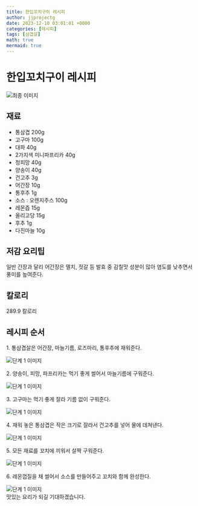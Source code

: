 ```yaml
---
title: 한입꼬치구이 레시피
author: jjprojectg
date: 2023-12-10 03:01:01 +0000
categories: [레시피]
tags: [삼겹살]
math: true
mermaid: true
---
```

<meta name="og:type" content="website"/>
<meta charset="UTF-8"/>
<div class="header">
  <h1>한입꼬치구이 레시피</h1>
</div>

<div class="container my-4">
  <div class="row">
    <div class="col-12 col-md-6">
      <div class="recipe-image">
        <img src="http://www.foodsafetykorea.go.kr/uploadimg/cook/10_00317_2.png" class="step-image" alt="최종 이미지"/>
      </div>
    </div>
    <div class="col-12 col-md-6">
      <div class="ingredients">
        <h2>재료</h2>
        <ul class="card">
          <li> 통삼겹 200g </li>
          <li>  고구마 100g </li>
          <li> 대파 40g </li>
          <li>  2가지색 미니파프리카 40g </li>
          <li>  청피망 40g </li>
          <li>  양송이 40g </li>
          <li>  건고추 3g </li>
          <li> 어간장 10g </li>
          <li>  통후추 1g </li>
          <li> 소스 : 오렌지주스 100g </li>
          <li>  레몬즙 15g </li>
          <li>  올리고당 15g </li>
          <li>  후추 1g </li>
          <li>  다진마늘 10g </li>
</ul>
      </div>
    </div>
    <div class="col-12 col-md-6">
      <div class="ingredients">
        <h2>저감 요리팁</h2>
        <div class="card"> 
          <p>
            일반 간장과 달리 어간장은 멸치, 젓갈 등 발효 중 감칠맛 성분이 많아 염도를 낮추면서 풍미를 높여준다.
          </p>
        </div>
      </div>
      <div class="ingredients">
        <h2>칼로리</h2>
        <div class="card"> 
          <p>
            289.9 칼로리
          </p>
        </div>
      </div>
    </div>
  </div>

  <h2 class="my-4">레시피 순서</h2>
  <div class="card recipe-card">
    <div class="card-body recipe-step">
      <p class="card-text step-description">1. 통삼겹살은 어간장, 마늘기름, 로즈마리,
통후추에 재워준다.</p>
      <img src="http://www.foodsafetykorea.go.kr/uploadimg/cook/20_00317_01.png" alt="단계 1 이미지" class="step-image"/>
    </div>
  </div>
  <div class="card recipe-card">
    <div class="card-body recipe-step">
      <p class="card-text step-description">2. 양송이, 피망, 파프리카는 먹기 좋게 썰어서
마늘기름에 구워준다.</p>
      <img src="http://www.foodsafetykorea.go.kr/uploadimg/cook/20_00317_02.png" alt="단계 1 이미지" class="step-image"/>
    </div>
  </div>
  <div class="card recipe-card">
    <div class="card-body recipe-step">
      <p class="card-text step-description">3. 고구마는 먹기 좋게 잘라 기름 없이 구워준다.</p>
      <img src="http://www.foodsafetykorea.go.kr/uploadimg/cook/20_00317_03.png" alt="단계 1 이미지" class="step-image"/>
    </div>
  </div>
  <div class="card recipe-card">
    <div class="card-body recipe-step">
      <p class="card-text step-description">4. 재워 놓은 통삼겹은 작은 크기로 잘라서
건고추를 넣어 물에 데쳐낸다.</p>
      <img src="http://www.foodsafetykorea.go.kr/uploadimg/cook/20_00317_04.png" alt="단계 1 이미지" class="step-image"/>
    </div>
  </div>
  <div class="card recipe-card">
    <div class="card-body recipe-step">
      <p class="card-text step-description">5. 모든 재료를 꼬치에 끼워서 살짝 구워준다.</p>
      <img src="http://www.foodsafetykorea.go.kr/uploadimg/cook/20_00317_05.png" alt="단계 1 이미지" class="step-image"/>
    </div>
  </div>
  <div class="card recipe-card">
    <div class="card-body recipe-step">
      <p class="card-text step-description">6. 레몬껍질을 채 썰어서 소스를 만들어주고
꼬치와 함께 완성한다.</p>
      <img src="http://www.foodsafetykorea.go.kr/uploadimg/cook/20_00317_06.png" alt="단계 1 이미지" class="step-image"/>
    </div>
  </div>

</div>
맛있는 요리가 되길 기대하겠습니다.
